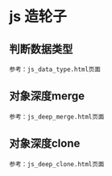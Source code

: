 # js 造轮子

## 判断数据类型
    参考：js_data_type.html页面
   
## 对象深度merge
    参考：js_deep_merge.html页面

## 对象深度clone
    参考：js_deep_clone.html页面
